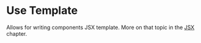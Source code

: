 # Use Template

Allows for writing components JSX template. More on that topic in the [JSX](../usage/jsx.md) chapter.

